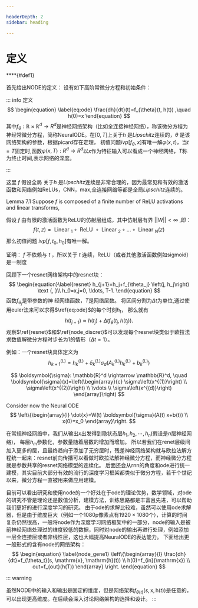 ```yaml
---

headerDepth: 2
sidebar: heading

---
```




# 定义





****{#def1}

首先给出NODE的定义：
设有如下高阶常微分方程和初始条件：

::: info 定义 
$$
\begin{equation}	
		\label{eq:ode}
		\frac{dh}{dt}(t)=f_{\theta}(t, h(t)) ,\quad h(0)=x
\end{equation}
$$
其中$f_{\theta}: \mathbb{R} \times \mathbb{R}^{d}\rightarrow R^d$是神经网络架构（比如全连接神经网络），称该微分方程为神经常微分方程，简称NeuralODE。在$[0,T]$上关于$h$ 是$Lipschitz$连续的，$\theta$ 是该网络架构的参数，根据picard存在定理，
	初值问题$ivp[f_{\theta},x]$有唯一解$\varphi(x,t)$，当$t=T$固定时,函数$\varphi(x,T):R^d \rightarrow R^d$以$x$作为特征输入可以看成一个神经网络，$T$称为终止时间,表示网络的深度。	

:::



这里 $f$ 假设全局 关于$h$ 是$Lipschitz$连续是非常合理的，因为最常见和有效的激活函数和网络例如ReLUs，CNN，max,全连接网络等都是全局$Lipschitz$连续的。

Lemma 7.1 Suppose $f$ is composed of a finite number of ReLU activations and linear transforms,

假设 $f$ 由有限的激活函数为ReLU的仿射层组成，其中仿射层有界 $||W||<\infty$ ,即：
$$
f(t, z)=\text { Linear }_1 \circ \text { ReLU } \circ \text { Linear }_2 \circ \ldots \circ \text { Linear }_N(z)
$$
那么初值问题 $ivp[f,t_0,h_0]$有唯一解。

证明： $f$ 不依赖与 $t$ ，所以关于 $t$ 连续，ReLU（或者其他激活函数例如sigmoid）是一制度



回顾下一个resnet网络架构中的resnet块：
$$
\begin{equation}\label{resnet}
	h_{j+1}=h_j+f_{\theta_j} \left(j, h_j\right) \text {, }\\
	h_0=x,j=0, \ldots, T-1.
\end{equation}
$$
函数$f_{\theta_j}$是带参数的神       经网络函数，$T$是网络层数。
将区间分割为$\Delta t$为单位,通过使用euler法来可以求得$\ref{eq:ode}$的每个时刻$h_t$，
那么就有
$$
\begin{equation}\label{node_discret}
	h\left(t_{j+1}\right)\approx h\left(t_j\right)+\Delta t f_{\theta}\left(t_j, h\left(t_j\right)\right) .
\end{equation}
$$
观察$\ref{resnet}$和$\ref{node_discret}$可以发现每个resnet块类似于欧拉法求数值解微分方程时步长为1的情形（$\Delta t=1$）。

例如：一个resnet块具体定义为
$$
h_{k+1}^{(L)}=h_k^{(L)}+\delta_k^{(L)} \sigma_d\left(A_k^{(L)} h_k^{(L)}+b_k^{(L)}\right)
$$

$$
\boldsymbol{\sigma}: \mathbb{R}^d \rightarrow \mathbb{R}^d, \quad \boldsymbol{\sigma}(x)=\left(\begin{array}{c}
\sigma\left(x^{(1)}\right) \\
\sigma\left(x^{(2)}\right) \\
\vdots \\
\sigma\left(x^{(d)}\right)
\end{array}\right)
$$

Consider now the Neural ODE
$$
\left\{\begin{array}{l}
\dot{x}=W(t) \boldsymbol{\sigma}(A(t) x+b(t)) \\
x(0)=x_0
\end{array}\right.
$$






在常规神经网络中，我们从输出$x$出发得到隐状态层$h_1,h_2,\cdots ,h_n$(假设是$n$层神经网络)， 每层$h_m$参数化，参数量随着层数的增加而增加。
所以若我们在renet层级间加入更多的层，且最终趋向于添加了无穷层时，残差神经网络架构就与欧拉法解方程统一起来：resnet前向传播可以看做时欧拉法解神经微分方程，而神经微分方程就是参数共享的resnet网络模型的连续化。
后面还会从rnn的角度和ode进行统一建模，其实目前大部分有效的流行的深度学习框架都类似于微分方程，若干个世纪以来，微分方程一直被用来做应用建模。

目前可以看出研究和使用node的一个好处在于ode的理论优势，数学领域，对ode的研究不管是理论还是数值分析，建模方法，训练思路都是丰富且先进，可以帮助我们更好的进行深度学习的研究。
由于ode的求解比较难，虽然可以使用ode求解器，但是由于维度巨大（例如一个1080p像素点有$1920\times1080$个），计算的时间复杂仍然很高，一般将node作为深度学习网络框架中的一部分，node的输入是被前神经网络处理过的维度较低的数据，同时对node的输出再进行处理，例如添加一层全连接层或者非线性层，这也大幅提高NeuralODE的表达能力。
下面给出更一般形式的含有node的网络架构：
$$
\begin{equation}
\label{node_gene1}
	\left\{\begin{array}{l}
		\frac{dh}{dt}=f_{\theta_t}(s, \mathrm{x}, \mathrm{h}(t)) \\
		h(0)=f_{in}(\mathrm{x}) \\
		out=f_{out}(h(T))
	\end{array} \right. 
\end{equation}
$$




::: warning 	

虽然NODE中的输入和输出是固定的维度，但是网络架构$f_{\theta(t)}(s, \mathrm{x}, \mathrm{h}(t))$是任意的，可以出现更高维度。在后续会深入讨论网络架构的选择和设计。
:::









